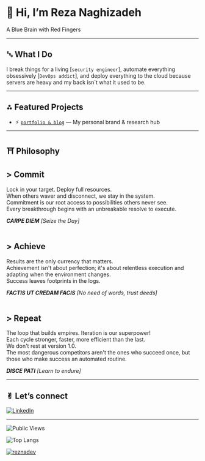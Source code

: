 # 👋 Hi, I’m Reza Naghizadeh

A Blue Brain with Red Fingers 

---

## ␛ What I Do

I break things for a living [`security engineer`], automate everything obsessively [`DevOps addict`], and deploy everything to the cloud because servers are heavy and my back isn`t what it used to be.

---

## ⁂ Featured Projects

- ⚡︎ [`portfolio & blog`](https://musint.io) — My personal brand & research hub

---

## ⛩︎ Philosophy

## > Commit  
Lock in your target. Deploy full resources.  
When others waver and disconnect, we stay in the system.  
Commitment is our root access to possibilities others never see.  
Every breakthrough begins with an unbreakable resolve to execute.  

**_CARPE DIEM_** _[Seize the Day]_  
&nbsp;  

## > Achieve  
Results are the only currency that matters.  
Achievement isn't about perfection; it's about relentless execution and adapting when the environment changes.  
Success leaves footprints in the logs.  

**_FACTIS UT CREDAM FACIS_** _[No need of words, trust deeds]_  
&nbsp;  

## > Repeat  
The loop that builds empires. Iteration is our superpower!  
Each cycle stronger, faster, more efficient than the last.  
We don't rest at version 1.0.  
The most dangerous competitors aren't the ones who succeed once, but those who make success an automated routine.  

**_DISCE PATI_** _[Learn to endure]_  

---

## ✌︎ Let’s connect

[![LinkedIn](https://img.shields.io/badge/LinkedIn-blue?style=flat&logo=linkedin)](https://www.linkedin.com/in/reza-naghizadeh-1ba39721b/)

---
![Public Views](https://komarev.com/ghpvc/?username=reznadev&color=blueviolet)

![Top Langs](https://github-readme-stats.vercel.app/api/top-langs/?username=reznadev&theme=aura)

<p align="left"> <a href="https://github.com/ryo-ma/github-profile-trophy"><img src="https://github-profile-trophy.vercel.app/?username=reznadev" alt="reznadev" /></a> </p>
